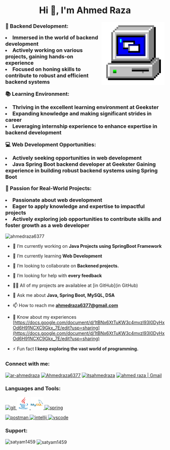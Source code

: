 <h1 align="center">Hi 👋, I'm Ahmed Raza</h1>
<img align="right" alt="GIF" src="https://github.com/deut-erium/deut-erium/blob/master/assets/computer.gif?raw=1" width="200vw" />

<h3 align="left">

🚀 Backend Development:

<li>Immersed in the world of backend development</li>
<li>Actively working on various projects, gaining hands-on experience</li>
<li>Focused on honing skills to contribute to robust and efficient backend systems</li>

📚 Learning Environment:

<li>Thriving in the excellent learning environment at Geekster</li>
<li>Expanding knowledge and making significant strides in career</li>
<li>Leveraging internship experience to enhance expertise in backend development</li>

💻 Web Development Opportunities:

<li>Actively seeking opportunities in web development</li>
<li>Java Spring Boot backend developer at Geekster
Gaining experience in building robust backend systems using Spring Boot</li>

🌟 Passion for Real-World Projects:

<li>Passionate about web development</li>
<li>Eager to apply knowledge and expertise to impactful projects</li>
<li>Actively exploring job opportunities to contribute skills and foster growth as a web developer</li>
</h3>

<p align="left"> <img src="https://komarev.com/ghpvc/?username=ahmedraza6377&label=Profile%20views&color=0e75b6&style=flat" alt="ahmedraza6377" /> </p>


- 🔭 I’m currently working on **Java Projects using SpringBoot Framework**

- 🌱 I’m currently learning **Web Development**

- 👯 I’m looking to collaborate on **Backened projects.**

- 🤝 I’m looking for help with **every feedback**

- 👨‍💻 All of my projects are availablee at [in GitHub](in GitHub)

- 💬 Ask me about **Java, Spring Boot, MySQL, DSA**

- 📫 How to reach me **ahmedraza6377@gmail.com**

- 📄 Know about my experiences [https://docs.google.com/document/d/1tBNx6XtTuKW3c4mvzl93I0DyHxOd6H91NCXC9Gkx_7E/edit?usp=sharing](https://docs.google.com/document/d/1tBNx6XtTuKW3c4mvzl93I0DyHxOd6H91NCXC9Gkx_7E/edit?usp=sharing)

- ⚡ Fun fact **I keep exploring the vast world of programming.**

<h3 align="left">Connect with me:</h3>
<p align="left">
<a href="[https://linkedin.com/in/satyam-jais](https://www.linkedin.com/in/ar-ahmedraza/)" target="blank"><img align="center" src="https://raw.githubusercontent.com/rahuldkjain/github-profile-readme-generator/master/src/images/icons/Social/linked-in-alt.svg" alt="ar-ahmedraza" height="30" width="40" /></a>
<a href="https://www.hackerrank.com/Ahmedraza6377?hr_r=1" target="blank"><img align="center" src="https://raw.githubusercontent.com/rahuldkjain/github-profile-readme-generator/master/src/images/icons/Social/hackerrank.svg" alt="Ahmedraza6377" height="30" width="40" /></a>
<a href="https://leetcode.com/itsahmedraza/" target="blank"><img align="center" src="https://raw.githubusercontent.com/rahuldkjain/github-profile-readme-generator/master/src/images/icons/Social/leet-code.svg" alt="itsahmedraza" height="30" width="40" /></a>
</a>
  <a href="mailto:ahmedraza6377@gmail.com">
    <img align="center" alt="ahmed raza | Gmail" width="26px" src="https://github.com/TheDudeThatCode/TheDudeThatCode/blob/master/Assets/Gmail.svg" />
  </a>
</p>


<h3 align="left">Languages and Tools:</h3>
<p align="left"> <a href="https://git-scm.com/" target="_blank" rel="noreferrer"> <img src="https://www.vectorlogo.zone/logos/git-scm/git-scm-icon.svg" alt="git" width="40" height="40"/> </a><a href="https://www.java.com" target="_blank" rel="noreferrer"> <img src="https://raw.githubusercontent.com/devicons/devicon/master/icons/java/java-original.svg" alt="java" width="40" height="40"/> </a> <a href="https://www.mysql.com/" target="_blank" rel="noreferrer"> <img src="https://raw.githubusercontent.com/devicons/devicon/master/icons/mysql/mysql-original-wordmark.svg" alt="mysql" width="40" height="40"/> </a> <a href="https://spring.io/" target="_blank" rel="noreferrer"> <img src="https://www.vectorlogo.zone/logos/springio/springio-icon.svg" alt="spring" width="40" height="40"/> </a> </p></a> <a href="https://postman.com" target="_blank" rel="noreferrer"> <img src="https://www.vectorlogo.zone/logos/getpostman/getpostman-icon.svg" alt="postman" width="40" height="40"/> </a>
<a href="https://www.jetbrains.com/idea/features/#:~:text=IntelliJ%20IDEA%20is%20the%20leading,development%20support%2C%20and%20much%20more." target="_blank" rel="noreferrer"> <img src="https://upload.wikimedia.org/wikipedia/commons/thumb/9/9c/IntelliJ_IDEA_Icon.svg/1024px-IntelliJ_IDEA_Icon.svg.png" alt="intellij" width="40" height="40"/> </a>
 <a href="https://code.visualstudio.com/" target="_blank" rel="noreferrer"> <img src="https://cdn.dribbble.com/users/6569/screenshots/16471177/media/8bbfe7fd594073dc6271d5d852c7381a.png?compress=1&resize=400x300&vertical=top" alt="vscode" width="40" height="40"/> </a>
<h3 align="left">Support:</h3>




<p><img align="left" src="https://github-readme-stats.vercel.app/api/top-langs?username=satyam1459&show_icons=true&locale=en&layout=compact" alt="satyam1459" /></p>

<p>&nbsp;<img align="center" src="https://github-readme-stats.vercel.app/api?username=satyam1459&show_icons=true&locale=en" alt="satyam1459" /></p>
